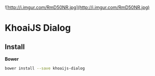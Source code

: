 ![http://i.imgur.com/RmD50NR.jpg](http://i.imgur.com/RmD50NR.jpg)

# KhoaiJS Dialog

## Install

**Bower**

```bash
bower install --save khoaijs-dialog
```